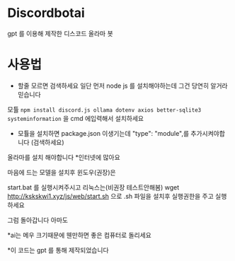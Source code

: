 # Discordbotai
gpt 를 이용해 제작한 디스코드 올라마 봇 


# 사용법
* 할줄 모르면 검색하세요 
일단 먼저 node js 를 설치해야하는데 그건 당연히 알거라 믿습니다

모튤
```npm install discord.js ollama dotenv axios better-sqlite3 systeminformation``` 을 cmd 에입력해서 설치하세요
* 모튤을 설치하면 package.json 이생기는데 "type": "module",를 추가시켜야합니다 (검색하세요)


올라마를 설치 해야합니다
 *인터넷에 많아요

마음에 드는 모델을 설치후
윈도우(권장)은 

start.bat 를 실행시켜주시고
리눅스는(비권장 테스트안해봄)
wget http://kskskwi1.xyz/js/web/start.sh 으로 .sh 파일을 설치후 실행권한을 주고 실행하세요

그럼 돌아갑니다 아마도

*ai는 메우 크기때문에 웬만하면 좋은 컴퓨터로 돌리세요

*이 코드는 gpt 를 통해 제작되었습니다
